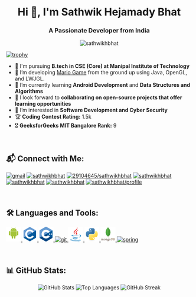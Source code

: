 <h1 align="center">Hi 👋, I'm Sathwik Hejamady Bhat</h1>
<h3 align="center">A Passionate Developer from India</h3>

<p align="center"> <img src="https://komarev.com/ghpvc/?username=sathwikhbhat&label=Profile%20views&color=0e75b6&style=flat" alt="sathwikhbhat" /> </p>

[![trophy](https://github-profile-trophy.vercel.app/?username=sathwikhbhat&theme=radical&margin-w=15&no-bg=true)](https://github.com/ryo-ma/github-profile-trophy)

- 🏫 I'm pursuing **B.tech in CSE (Core) at Manipal Institute of Technology**
- 🔭 I’m developing [Mario Game](https://github.com/sathwikhbhat/Mario) from the ground up using Java, OpenGL, and LWJGL.
- 🌱 I’m currently learning **Android Development** and **Data Structures and Algorithms**
- 👯 I look forward to **collaborating on open-source projects that offer learning opportunities**
- 👀 I’m interested in **Software Development and Cyber Security**
- 🏆 **Coding Contest Rating:** 1.5k
- 🎖 **GeeksforGeeks MIT Bangalore Rank:** 9

<br>

## 📬 Connect with Me:
<p align="left">
  <a href="mailto:sathwikhbhat@gmail.com" target="blank"><img src="https://upload.wikimedia.org/wikipedia/commons/thumb/7/7e/Gmail_icon_%282020%29.svg/1280px-Gmail_icon_%282020%29.svg.png" alt="gmail" height="24" width="32" /></a>
  <a href="https://linkedin.com/in/sathwikhbhat" target="blank"><img src="https://raw.githubusercontent.com/rahuldkjain/github-profile-readme-generator/master/src/images/icons/Social/linked-in-alt.svg" alt="sathwikhbhat" height="30" width="40" /></a>
  <a href="https://stackoverflow.com/users/29104645/sathwikhbhat" target="blank"><img src="https://raw.githubusercontent.com/rahuldkjain/github-profile-readme-generator/master/src/images/icons/Social/stack-overflow.svg" alt="29104645/sathwikhbhat" height="30" width="40" /></a>
  <a href="https://instagram.com/sathwikhbhat" target="blank"><img src="https://raw.githubusercontent.com/rahuldkjain/github-profile-readme-generator/master/src/images/icons/Social/instagram.svg" alt="sathwikhbhat" height="30" width="40" /></a>
  <a href="https://codeforces.com/profile/sathwikhbhat" target="blank"><img src="https://raw.githubusercontent.com/rahuldkjain/github-profile-readme-generator/master/src/images/icons/Social/codeforces.svg" alt="sathwikhbhat" height="30" width="40" /></a>
  <a href="https://www.leetcode.com/sathwikhbhat" target="blank"><img src="https://raw.githubusercontent.com/rahuldkjain/github-profile-readme-generator/master/src/images/icons/Social/leet-code.svg" alt="sathwikhbhat" height="30" width="40" /></a>
  <a href="https://auth.geeksforgeeks.org/user/sathwikhbhat/profile" target="blank"><img src="https://raw.githubusercontent.com/rahuldkjain/github-profile-readme-generator/master/src/images/icons/Social/geeks-for-geeks.svg" alt="sathwikhbhat/profile" height="33" width="44" /></a>
</p>

<br>

## 🛠️ Languages and Tools:
<p align="left">
  <a href="https://developer.android.com" target="_blank" rel="noreferrer"> <img src="https://raw.githubusercontent.com/devicons/devicon/master/icons/android/android-original-wordmark.svg" alt="android" width="40" height="40"/> </a>
  <a href="https://www.cprogramming.com/" target="_blank" rel="noreferrer"> <img src="https://raw.githubusercontent.com/devicons/devicon/master/icons/c/c-original.svg" alt="c" width="40" height="40"/> </a>
  <a href="https://www.w3schools.com/cpp/" target="_blank" rel="noreferrer"> <img src="https://raw.githubusercontent.com/devicons/devicon/master/icons/cplusplus/cplusplus-original.svg" alt="cplusplus" width="40" height="40"/> </a>
  <a href="https://git-scm.com/" target="_blank" rel="noreferrer"> <img src="https://www.vectorlogo.zone/logos/git-scm/git-scm-icon.svg" alt="git" width="40" height="40"/> </a>
  <a href="https://www.java.com" target="_blank" rel="noreferrer"> <img src="https://raw.githubusercontent.com/devicons/devicon/master/icons/java/java-original.svg" alt="java" width="40" height="40"/> </a>
  <a href="https://www.python.org" target="_blank" rel="noreferrer"> <img src="https://raw.githubusercontent.com/devicons/devicon/master/icons/python/python-original.svg" alt="python" width="40" height="40"/> </a>  
  <a href="https://www.mongodb.com/" target="_blank" rel="noreferrer"> <img src="https://raw.githubusercontent.com/devicons/devicon/master/icons/mongodb/mongodb-original-wordmark.svg" alt="mongodb" width="40" height="40"/> </a> 
  <a href="https://spring.io/" target="_blank" rel="noreferrer"> <img src="https://www.vectorlogo.zone/logos/springio/springio-icon.svg" alt="spring" width="40" height="40"/> </a> </a>
</p>

<br>

## 📊 GitHub Stats:
<p align="center">
  <img src="https://github-readme-stats.vercel.app/api?username=sathwikhbhat&show_icons=true&locale=en&theme=radical&hide_border=false" alt="GitHub Stats" />
  <img src="https://github-readme-stats.vercel.app/api/top-langs?username=sathwikhbhat&show_icons=true&locale=en&layout=compact&theme=radical&hide_border=false" alt="Top Languages" />
  <img src="https://github-readme-streak-stats.herokuapp.com/?user=sathwikhbhat&theme=radical&hide_border=false" alt="GitHub Streak" />
</p>

